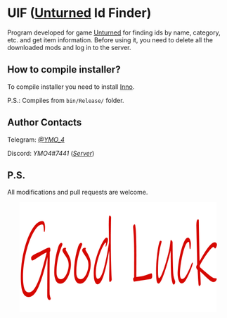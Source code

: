 # UIF ([Unturned](https://store.steampowered.com/app/304930/Unturned/) Id Finder)
Program developed for game [Unturned](https://store.steampowered.com/app/304930/Unturned/) for finding ids by name, category, etc. and get item information.
Before using it, you need to delete all the downloaded mods and log in to the server.

## How to compile installer?
To compile installer you need to install [Inno](https://jrsoftware.org/isdl.php#cvsgit).

P.S.: Compiles from `bin/Release/` folder.

## Author Contacts
Telegram: *[@YMO_4](https://t.me/YMO_4)*

Discord: *YMO4#7441* (*[Server](https://discord.gg/VhpM2ex)*)

## P.S.
All modifications and pull requests are welcome.

<div align="center"><img src="README/goodluck.png" alt="goodluck"></div>
